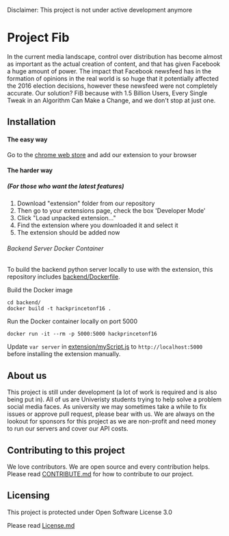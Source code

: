 Disclaimer: This project is not under active development anymore

# Project Fib

In the current media landscape, control over distribution has become almost as important as the actual creation of content, and that has given Facebook a huge amount of power. The impact that Facebook newsfeed has in the formation of opinions in the real world is so huge that it potentially affected the 2016 election decisions, however these newsfeed were not completely accurate. Our solution? FiB because with 1.5 Billion Users, Every Single Tweak in an Algorithm Can Make a Change, and we don't stop at just one.

## Installation
#### The easy way
Go to the [chrome web store](https://chrome.google.com/webstore/detail/project-fib/njfkbbdphllgkbdomopoiibhdkkohnbf "Chrome Web Store") and add our extension to your browser
#### The harder way
##### (For those who want the latest features)
1. Download "extension" folder from our repository
2. Then go to your extensions page, check the box 'Developer Mode'
3. Click "Load unpacked extension..."
4. Find the extension where you downloaded it and select it
5. The extension should be added now

###### Backend Server Docker Container
To build the backend python server locally to use with the extension, this repository includes [backend/Dockerfile](backend/Dockerfile).

Build the Docker image
```
cd backend/
docker build -t hackprincetonf16 .
```

Run the Docker container locally on port 5000
```
docker run -it --rm -p 5000:5000 hackprincetonf16
```

Update `var server` in [extension/myScript.js](extension/myScript.js) to `http://localhost:5000` before installing the extension manually.

## About us
This project is still under development (a lot of work is required and is also being put in). All of us are Univeristy students trying to help solve a problem social media faces. As university we may sometimes take a while to fix issues or approve pull request, please bear with us. We are always on the lookout for sponsors for this project as we are non-profit and need money to run our servers and cover our API costs.

## Contributing to this project
We love contributors. We are open source and every contribution helps. Please read [CONTRIBUTE.md](CONTRIBUTE.md) for how to contribute to our project.

## Licensing
This project is protected under Open Software License 3.0

Please read [License.md](License.md)
